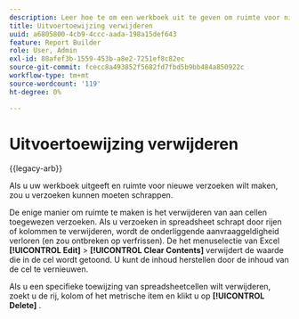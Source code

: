 ```yaml
---
description: Leer hoe te om een werkboek uit te geven om ruimte voor nieuwe verzoeken te maken door verzoeken te schrappen.
title: Uitvoertoewijzing verwijderen
uuid: a6805800-4cb9-4ccc-aada-198a15def643
feature: Report Builder
role: User, Admin
exl-id: 88afef3b-1559-453b-a8e2-7251ef8c82ec
source-git-commit: fcecc8a493852f5682fd7fbd5b9bb484a850922c
workflow-type: tm+mt
source-wordcount: '119'
ht-degree: 0%

---
```


# Uitvoertoewijzing verwijderen

{{legacy-arb}}

Als u uw werkboek uitgeeft en ruimte voor nieuwe verzoeken wilt maken, zou u verzoeken kunnen moeten schrappen.

De enige manier om ruimte te maken is het verwijderen van aan cellen toegewezen verzoeken. Als u verzoeken in spreadsheet schrapt door rijen of kolommen te verwijderen, wordt de onderliggende aanvraaggeldigheid verloren (en zou ontbreken op verfrissen). De het menuselectie van Excel **[!UICONTROL Edit]** > **[!UICONTROL Clear Contents]** verwijdert de waarde die in de cel wordt getoond. U kunt de inhoud herstellen door de inhoud van de cel te vernieuwen.

Als u een specifieke toewijzing van spreadsheetcellen wilt verwijderen, zoekt u de rij, kolom of het metrische item en klikt u op **[!UICONTROL Delete]** .
